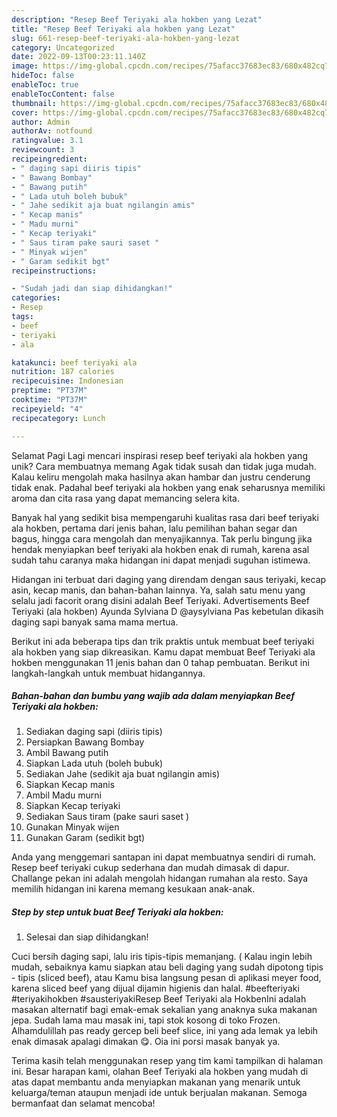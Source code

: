 ```yaml
---
description: "Resep Beef Teriyaki ala hokben yang Lezat"
title: "Resep Beef Teriyaki ala hokben yang Lezat"
slug: 661-resep-beef-teriyaki-ala-hokben-yang-lezat
category: Uncategorized
date: 2022-09-13T00:23:11.140Z
image: https://img-global.cpcdn.com/recipes/75afacc37683ec83/680x482cq70/beef-teriyaki-ala-hokben-foto-resep-utama.jpg
hideToc: false
enableToc: true
enableTocContent: false
thumbnail: https://img-global.cpcdn.com/recipes/75afacc37683ec83/680x482cq70/beef-teriyaki-ala-hokben-foto-resep-utama.jpg
cover: https://img-global.cpcdn.com/recipes/75afacc37683ec83/680x482cq70/beef-teriyaki-ala-hokben-foto-resep-utama.jpg
author: Admin
authorAv: notfound
ratingvalue: 3.1
reviewcount: 3
recipeingredient:
- " daging sapi diiris tipis"
- " Bawang Bombay"
- " Bawang putih"
- " Lada utuh boleh bubuk"
- " Jahe sedikit aja buat ngilangin amis"
- " Kecap manis"
- " Madu murni"
- " Kecap teriyaki"
- " Saus tiram pake sauri saset "
- " Minyak wijen"
- " Garam sedikit bgt"
recipeinstructions:

- "Sudah jadi dan siap dihidangkan!"
categories:
- Resep
tags:
- beef
- teriyaki
- ala

katakunci: beef teriyaki ala 
nutrition: 187 calories
recipecuisine: Indonesian
preptime: "PT37M"
cooktime: "PT37M"
recipeyield: "4"
recipecategory: Lunch

---
```



Selamat Pagi Lagi mencari inspirasi resep beef teriyaki ala hokben yang unik? Cara membuatnya memang Agak tidak susah dan tidak juga mudah. Kalau keliru mengolah maka hasilnya akan hambar dan justru cenderung tidak enak. Padahal beef teriyaki ala hokben yang enak seharusnya memiliki aroma dan cita rasa yang dapat memancing selera kita.


Banyak hal yang sedikit bisa mempengaruhi kualitas rasa dari beef teriyaki ala hokben, pertama dari jenis bahan, lalu pemilihan bahan segar dan bagus, hingga cara mengolah dan menyajikannya. Tak perlu bingung jika hendak menyiapkan beef teriyaki ala hokben enak di rumah, karena asal sudah tahu caranya maka hidangan ini dapat menjadi suguhan istimewa.

Hidangan ini terbuat dari daging yang direndam dengan saus teriyaki, kecap asin, kecap manis, dan bahan-bahan lainnya. Ya, salah satu menu yang selalu jadi facorit orang disini adalah Beef Teriyaki. Advertisements Beef Teriyaki (ala hokben) Ayunda Sylviana D @aysylviana Pas kebetulan dikasih daging sapi banyak sama mama mertua.


Berikut ini ada beberapa tips dan trik praktis untuk membuat beef teriyaki ala hokben yang siap dikreasikan. Kamu dapat membuat Beef Teriyaki ala hokben menggunakan 11 jenis bahan dan 0 tahap pembuatan. Berikut ini langkah-langkah untuk membuat hidangannya.

<!--inarticleads1-->

##### Bahan-bahan dan bumbu yang wajib ada dalam menyiapkan Beef Teriyaki ala hokben:

1. Sediakan  daging sapi (diiris tipis)
1. Persiapkan  Bawang Bombay
1. Ambil  Bawang putih
1. Siapkan  Lada utuh (boleh bubuk)
1. Sediakan  Jahe (sedikit aja buat ngilangin amis)
1. Siapkan  Kecap manis
1. Ambil  Madu murni
1. Siapkan  Kecap teriyaki
1. Sediakan  Saus tiram (pake sauri saset )
1. Gunakan  Minyak wijen
1. Gunakan  Garam (sedikit bgt)


Anda yang menggemari santapan ini dapat membuatnya sendiri di rumah. Resep beef teriyaki cukup sederhana dan mudah dimasak di dapur. Challange pekan ini adalah mengolah hidangan rumahan ala resto. Saya memilih hidangan ini karena memang kesukaan anak-anak. 

<!--inarticleads2-->

##### Step by step untuk buat Beef Teriyaki ala hokben:


1. Selesai dan siap dihidangkan!

Cuci bersih daging sapi, lalu iris tipis-tipis memanjang. ( Kalau ingin lebih mudah, sebaiknya kamu siapkan atau beli daging yang sudah dipotong tipis - tipis (sliced beef), atau Kamu bisa langsung pesan di aplikasi meyer food, karena sliced beef yang dijual dijamin higienis dan halal. #beefteriyaki #teriyakihokben #sausteriyakiResep Beef Teriyaki ala HokbenIni adalah masakan alternatif bagi emak-emak sekalian yang anaknya suka makanan jepa. Sudah lama mau masak ini, tapi stok kosong di toko Frozen. Alhamdulillah pas ready gercep beli beef slice, ini yang ada lemak ya lebih enak dimasak apalagi dimakan 😋. Oia ini porsi masak banyak ya. 

Terima kasih telah menggunakan resep yang tim kami tampilkan di halaman ini. Besar harapan kami, olahan Beef Teriyaki ala hokben yang mudah di atas dapat membantu anda menyiapkan makanan yang menarik untuk keluarga/teman ataupun menjadi ide untuk berjualan makanan. Semoga bermanfaat dan selamat mencoba!
